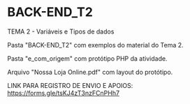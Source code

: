 # BACK-END_T2
TEMA 2 - Variáveis e Tipos de dados

Pasta "BACK-END_T2" com exemplos do material do Tema 2.

Pasta "e_com_origem" com protótipo PHP da atividade.

Arquivo "Nossa Loja Online.pdf" com layout do protótipo.

LINK PARA REGISTRO DE ENVIO E APOIOS: https://forms.gle/tsKJ4zT3nzFCnPHh7
